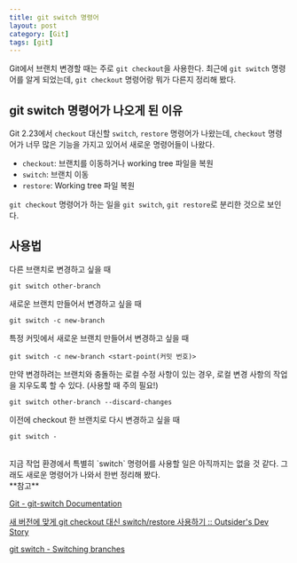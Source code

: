 ```yaml
---
title: git switch 명령어
layout: post
category: [Git]
tags: [git]
---
```


Git에서 브랜치 변경할 때는 주로 `git checkout`을 사용한다. 최근에 `git switch` 명령어를 알게 되었는데, `git checkout` 명령어랑 뭐가 다른지 정리해 봤다.

## git switch 명령어가 나오게 된 이유
Git 2.23에서 `checkout` 대신할 `switch`, `restore` 명령어가 나왔는데, `checkout` 명령어가 너무 많은 기능을 가지고 있어서 새로운 명령어들이 나왔다.

* `checkout`: 브랜치를 이동하거나 working tree 파일을 복원
* `switch`: 브랜치 이동
* `restore`: Working tree 파일 복원

`git checkout` 명령어가 하는 일을 `git switch`, `git restore`로 분리한 것으로 보인다.

## 사용법
다른 브랜치로 변경하고 싶을 때
```
git switch other-branch
```

새로운 브랜치 만들어서 변경하고 싶을 때
```
git switch -c new-branch
```

특정 커밋에서 새로운 브랜치 만들어서 변경하고 싶을 때
```
git switch -c new-branch <start-point(커밋 번호)>
```

만약 변경하려는 브랜치와 충돌하는 로컬 수정 사항이 있는 경우, 로컬 변경 사항의 작업을 지우도록 할 수 있다. (사용할 때 주의 필요!)
```
git switch other-branch --discard-changes
```

이전에 checkout 한 브랜치로 다시 변경하고 싶을 때
```
git switch -
```

<br>
지금 작업 환경에서 특별히 `switch` 명령어를 사용할 일은 아직까지는 없을 것 같다. 그래도 새로운 명령어가 나와서 한번 정리해 봤다.

<br>
**참고**
<br>

[Git - git-switch Documentation](https://git-scm.com/docs/git-switch)

[새 버전에 맞게 git checkout 대신 switch/restore 사용하기 :: Outsider's Dev Story](https://blog.outsider.ne.kr/1505)

[git switch - Switching branches](https://www.git-tower.com/learn/git/commands/git-switch)